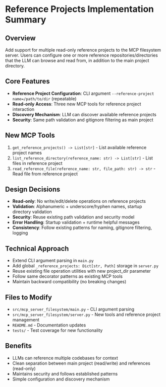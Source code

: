 # Reference Projects Implementation Summary

## Overview
Add support for multiple read-only reference projects to the MCP filesystem server. Users can configure one or more reference repositories/directories that the LLM can browse and read from, in addition to the main project directory.

## Core Features
- **Reference Project Configuration**: CLI argument `--reference-project name=/path/to/dir` (repeatable)
- **Read-only Access**: Three new MCP tools for reference project interaction
- **Discovery Mechanism**: LLM can discover available reference projects
- **Security**: Same path validation and gitignore filtering as main project

## New MCP Tools
1. `get_reference_projects() -> List[str]` - List available reference project names
2. `list_reference_directory(reference_name: str) -> List[str]` - List files in reference project
3. `read_reference_file(reference_name: str, file_path: str) -> str` - Read file from reference project

## Design Decisions
- **Read-only**: No write/edit/delete operations on reference projects
- **Validation**: Alphanumeric + underscore/hyphen names, startup directory validation
- **Security**: Reuse existing path validation and security model
- **Error Handling**: Startup validation + runtime helpful messages
- **Consistency**: Follow existing patterns for naming, gitignore filtering, logging

## Technical Approach
- Extend CLI argument parsing in `main.py`
- Add global `_reference_projects: Dict[str, Path]` storage in `server.py`
- Reuse existing file operation utilities with new project_dir parameter
- Follow same decorator patterns as existing MCP tools
- Maintain backward compatibility (no breaking changes)

## Files to Modify
- `src/mcp_server_filesystem/main.py` - CLI argument parsing
- `src/mcp_server_filesystem/server.py` - New tools and reference project management
- `README.md` - Documentation updates
- `tests/` - Test coverage for new functionality

## Benefits
- LLMs can reference multiple codebases for context
- Clean separation between main project (read/write) and references (read-only)
- Maintains security and follows established patterns
- Simple configuration and discovery mechanism

